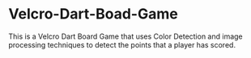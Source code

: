 # Velcro-Dart-Boad-Game
This is a Velcro Dart Board Game that uses Color Detection and image processing techniques to detect the points that a player has scored.
